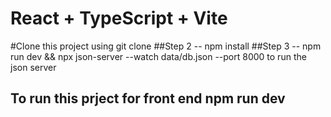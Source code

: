 # React + TypeScript + Vite
#Clone this project using git clone 
##Step 2 
-- npm install 
##Step 3 
-- npm run dev &&  npx json-server --watch data/db.json --port 8000 to run the json server
## To run this prject for front end npm run dev
